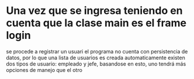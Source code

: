# Una vez que se ingresa teniendo en cuenta que la clase main es el frame login
se procede a registrar un usuari
el programa no cuenta con persistencia de datos, por lo que una lista de usuarios es creada automaticamente
existen dos tipos de usuario: empleado y jefe,  basandose en esto, uno tendrá más opciones de manejo que el otro
